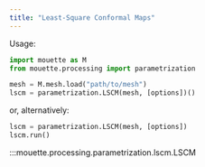 ```yaml
---
title: "Least-Square Conformal Maps"
---
```


Usage:
```python
import mouette as M
from mouette.processing import parametrization

mesh = M.mesh.load("path/to/mesh")
lscm = parametrization.LSCM(mesh, [options])()
```

or, alternatively:
```python
lscm = parametrization.LSCM(mesh, [options])
lscm.run()
```

:::mouette.processing.parametrization.lscm.LSCM